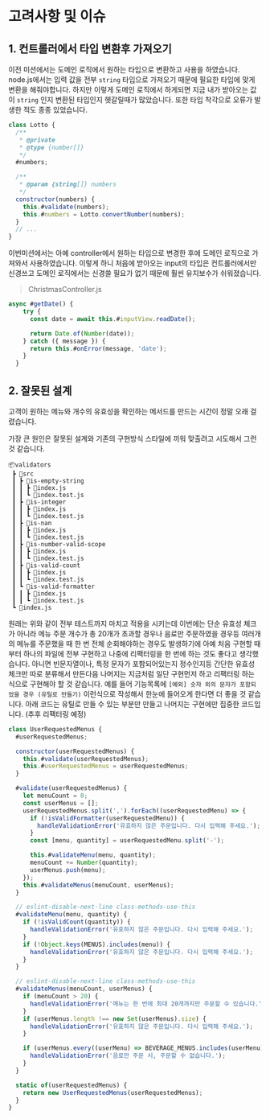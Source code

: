 # 고려사항 및 이슈

## 1. 컨트롤러에서 타입 변환후 가져오기

이전 미션에서는 도메인 로직에서 원하는 타입으로 변환하고 사용을 하였습니다. node.js에서는 입력 값을 전부 `string` 타입으로 가져오기 때문에 필요한 타입에 맞게 변환을 해줘야합니다. 하지만 이렇게 도메인 로직에서 하게되면 지금 내가 받아오는 값이 `string` 인지 변환된 타입인지 헷갈릴때가 많았습니다. 또한 타입 착각으로 오류가 발생한 적도 종종 있었습니다.

```js
class Lotto {
  /**
   * @private
   * @type {number[]}
   */
  #numbers;

  /**
   * @param {string[]} numbers
   */
  constructor(numbers) {
    this.#validate(numbers);
    this.#numbers = Lotto.convertNumber(numbers);
  }
  // ...
}
```

이번미션에서는 아예 controller에서 원하는 타입으로 변경한 후에 도메인 로직으로 가져와서 사용하였습니다. 이렇게 하니 처음에 받아오는 input의 타입은 컨트롤러에서만 신경쓰고 도메인 로직에서는 신경쓸 필요가 없기 때문에 훨씬 유지보수가 쉬워졌습니다.

> ChristmasController.js

```js
async #getDate() {
    try {
      const date = await this.#inputView.readDate();

      return Date.of(Number(date));
    } catch ({ message }) {
      return this.#onError(message, 'date');
    }
  }
```

## 2. 잘못된 설계

고객이 원하는 메뉴와 개수의 유효성을 확인하는 메서드를 만드는 시간이 정말 오래 걸렸습니다.

가장 큰 원인은 잘못된 설계와 기존의 구현방식 스타일에 끼워 맞출려고 시도해서 그런 것 같습니다.

```
📦validators
 ┣ 📂src
 ┃ ┣ 📂is-empty-string
 ┃ ┃ ┣ 📜index.js
 ┃ ┃ ┗ 📜index.test.js
 ┃ ┣ 📂is-integer
 ┃ ┃ ┣ 📜index.js
 ┃ ┃ ┗ 📜index.test.js
 ┃ ┣ 📂is-nan
 ┃ ┃ ┣ 📜index.js
 ┃ ┃ ┗ 📜index.test.js
 ┃ ┣ 📂is-number-valid-scope
 ┃ ┃ ┣ 📜index.js
 ┃ ┃ ┗ 📜index.test.js
 ┃ ┣ 📂is-valid-count
 ┃ ┃ ┣ 📜index.js
 ┃ ┃ ┗ 📜index.test.js
 ┃ ┗ 📂is-valid-formatter
 ┃ ┃ ┣ 📜index.js
 ┃ ┃ ┗ 📜index.test.js
 ┗ 📜index.js
```

원래는 위와 같이 전부 테스트까지 마치고 적용을 시키는데 이번에는 단순 유효성 체크가 아니라 메뉴 주문 개수가 총 20개가 초과할 경우나 음료만 주문하였을 경우등 여러개의 메뉴를 주문했을 때 한 번 전체 순회해야하는 경우도 발생하기에 아예 처음 구현할 때 부터 하나의 파일에 전부 구현하고 나중에 리팩터링을 한 번에 하는 것도 좋다고 생각했습니다. 아니면 빈문자열이나, 특정 문자가 포함되어있는지 정수인지등 간단한 유효성 체크만 따로 분류해서 만든다음 나머지는 지금처럼 일단 구현먼저 하고 리팩터링 하는 식으로 구현해야 할 것 같습니다. 예를 들어 기능목록에 `[예외] 숫자 외의 문자가 포함되었을 경우 (유틸로 만들기)` 이런식으로 작성해서 한눈에 들어오게 한다면 더 좋을 것 같습니다.
아래 코드는 유틸로 만들 수 있는 부분만 만들고 나머지는 구현에만 집중한 코드입니다. (추후 리팩터링 예정)

```js
class UserRequestedMenus {
  #userRequestedMenus;

  constructor(userRequestedMenus) {
    this.#validate(userRequestedMenus);
    this.#userRequestedMenus = userRequestedMenus;
  }

  #validate(userRequestedMenus) {
    let menuCount = 0;
    const userMenus = [];
    userRequestedMenus.split(',').forEach((userRequestedMenu) => {
      if (!isValidFormatter(userRequestedMenu)) {
        handleValidationError('유효하지 않은 주문입니다. 다시 입력해 주세요.');
      }
      const [menu, quantity] = userRequestedMenu.split('-');

      this.#validateMenu(menu, quantity);
      menuCount += Number(quantity);
      userMenus.push(menu);
    });
    this.#validateMenus(menuCount, userMenus);
  }

  // eslint-disable-next-line class-methods-use-this
  #validateMenu(menu, quantity) {
    if (!isValidCount(quantity)) {
      handleValidationError('유효하지 않은 주문입니다. 다시 입력해 주세요.');
    }
    if (!Object.keys(MENUS).includes(menu)) {
      handleValidationError('유효하지 않은 주문입니다. 다시 입력해 주세요.');
    }
  }

  // eslint-disable-next-line class-methods-use-this
  #validateMenus(menuCount, userMenus) {
    if (menuCount > 20) {
      handleValidationError('메뉴는 한 번에 최대 20개까지만 주문할 수 있습니다.');
    }
    if (userMenus.length !== new Set(userMenus).size) {
      handleValidationError('유효하지 않은 주문입니다. 다시 입력해 주세요.');
    }

    if (userMenus.every((userMenu) => BEVERAGE_MENUS.includes(userMenu))) {
      handleValidationError('음료만 주문 시, 주문할 수 없습니다.');
    }
  }

  static of(userRequestedMenus) {
    return new UserRequestedMenus(userRequestedMenus);
  }
}
```
